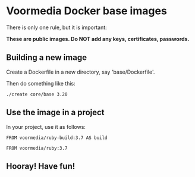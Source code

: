 # Voormedia Docker base images

There is only one rule, but it is important:

**These are public images. Do NOT add any keys, certificates, passwords.**

## Building a new image

Create a Dockerfile in a new directory, say 'base/Dockerfile'.

Then do something like this:

    ./create core/base 3.20

## Use the image in a project

In your project, use it as follows:

    FROM voormedia/ruby-build:3.7 AS build

    FROM voormedia/ruby:3.7


## Hooray! Have fun!
